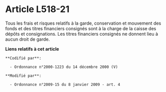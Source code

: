 # Article L518-21

Tous les frais et risques relatifs à la garde, conservation et mouvement des fonds et des titres financiers consignés sont à
la charge de la caisse des dépôts et consignations. Les titres financiers consignés ne donnent lieu à aucun droit de garde.

**Liens relatifs à cet article**

	**Codifié par**:

	  - Ordonnance n°2000-1223 du 14 décembre 2000 (V)

	**Modifié par**:

	  - Ordonnance n°2009-15 du 8 janvier 2009 - art. 4
